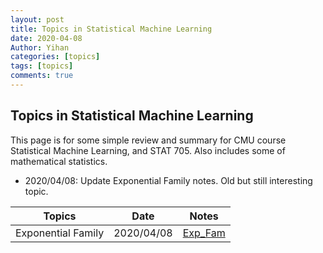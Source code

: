 ```yaml
---
layout: post
title: Topics in Statistical Machine Learning
date: 2020-04-08
Author: Yihan
categories: [topics]
tags: [topics]
comments: true
---
```

## Topics in Statistical Machine Learning
This page is for some simple review and summary for CMU course Statistical Machine Learning, and STAT 705. Also includes some of mathematical statistics.

- 2020/04/08: Update Exponential Family notes. Old but still interesting topic.

|Topics  |  Date  |Notes     |
|------   |------ |------|
|Exponential Family |2020/04/08 |[Exp_Fam]({{sites.baseurl}}/notes/ml/exp_fam.pdf)|

